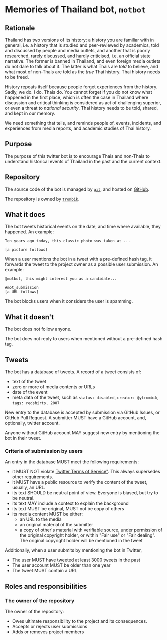 # Memories of Thailand bot, `motbot`

## Rationale

Thailand has two versions of its history; a history you are familiar with in
general, i.e. a history that is studied and peer-reviewed by academics, told
and discussed by people and media outlets, and another that is poorly
researched, rarely discussed, and hardly criticised, i.e. an official state
narrative. The former is banned in Thailand, and even foreign media outlets do
not dare to talk about it. The latter is what Thais are _told_ to believe, and
what most of non-Thais are told as the _true_ Thai history. Thai history needs
to be freed.

History repeats itself because people forget experiences from the history.
Sadly, we do. I do. Thais do. You cannot forget if you do not know what
happened in the first place, which is often the case in Thailand where
discussion and critical thinking is considered as act of challenging superior,
or even a threat to _national security_. Thai history needs to be told,
shared, and kept in our memory.

We need something that tells, and reminds people of, events, incidents, and
experiences from media reports, and academic studies of Thai history.

## Purpose

The purpose of this twitter bot is to encourage Thais and non-Thais to
understand historical events of Thailand in the past and the current context.

## Repository

The source code of the bot is managed by [`git`](https://git-scm.com/), and
hosted on [GitHub](https://github.com/).

The repository is owned by [`trombik`](https://github.com/trombik).

## What it does

The bot tweets historical events on the date, and time where available, they
happened. An example:

```text
Ten years ago today, this classic photo was taken at ...

[a picture follows]
```

When a user mentions the bot in a tweet with a pre-defined hash tag, it
forwards the tweet to the project owner as a possible user submission. An
example:

```text
@motbot, this might interest you as a candidate...

#mot_submission
[a URL follows]
```

The bot blocks users when it considers the user is spamming.

## What it doesn't

The bot does not follow anyone.

The bot does not reply to users when mentioned without a pre-defined hash tag.

## Tweets

The bot has a database of tweets. A record of a tweet consists of:

- text of the tweet
- zero or more of media contents or URLs
- date of the event
- meta data of the tweet, such as `status: disabled`, `creator: @ytrombik`,
  `tags: redshirts, 2007`

New entry to the database is accepted by submission via GitHub Issues, or
GitHub Pull Request. A submitter MUST have a GitHub account, and, optionally,
twitter account.

Anyone without GitHub account MAY suggest new entry by mentioning the bot in
their tweet.

### Criteria of submission by users

An entry in the database MUST meet the following requirements:

- it MUST NOT violate [Twitter Terms of Service"](https://twitter.com/en/tos).
  This always supersedes other requirements.
- it MUST have a public resource to verify the content of the tweet, usually,
  an URL.
- its text SHOULD be neutral point of view. Everyone is biased, but try to be
  neutral.
- its text MAY include a context to explain the background
- its text MUST be original, MUST not be copy of others
- its media content MUST be either:
  - an URL to the media
  - an original material of the submitter
  - a copy of other's material with verifiable source, under permission of the
    original copyright holder, or within "Fair use" or "Fair dealing". The
    original copyright holder will be mentioned in the tweet

Additionally, when a user submits by mentioning the bot in Twitter,

- The user MUST have tweeted at least 3000 tweets in the past
- The user account MUST be older than one year
- The tweet MUST contain a URL

## Roles and responsibilities

### The owner of the repository

The owner of the repository:

- Owes ultimate responsibility to the project and its consequences.
- Accepts or rejects user submissions
- Adds or removes project members
